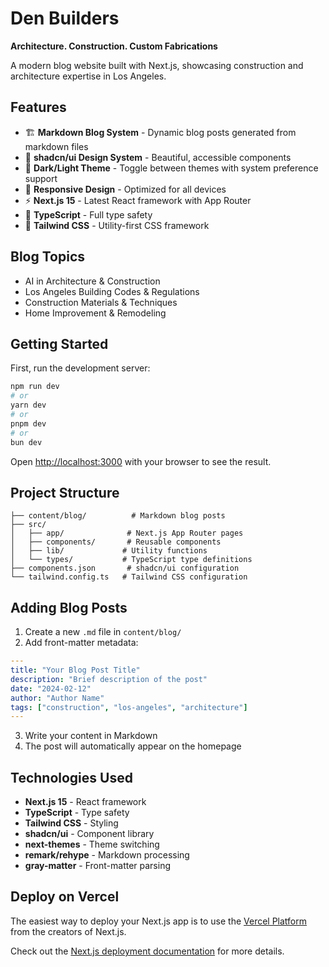 # Den Builders

**Architecture. Construction. Custom Fabrications**

A modern blog website built with Next.js, showcasing construction and architecture expertise in Los Angeles.

## Features

- 🏗️ **Markdown Blog System** - Dynamic blog posts generated from markdown files
- 🎨 **shadcn/ui Design System** - Beautiful, accessible components
- 🌙 **Dark/Light Theme** - Toggle between themes with system preference support
- 📱 **Responsive Design** - Optimized for all devices
- ⚡ **Next.js 15** - Latest React framework with App Router
- 🎯 **TypeScript** - Full type safety
- 🎨 **Tailwind CSS** - Utility-first CSS framework

## Blog Topics

- AI in Architecture & Construction
- Los Angeles Building Codes & Regulations  
- Construction Materials & Techniques
- Home Improvement & Remodeling

## Getting Started

First, run the development server:

```bash
npm run dev
# or
yarn dev
# or
pnpm dev
# or
bun dev
```

Open [http://localhost:3000](http://localhost:3000) with your browser to see the result.

## Project Structure

```
├── content/blog/          # Markdown blog posts
├── src/
│   ├── app/              # Next.js App Router pages
│   ├── components/       # Reusable components
│   ├── lib/             # Utility functions
│   └── types/           # TypeScript type definitions
├── components.json       # shadcn/ui configuration
└── tailwind.config.ts   # Tailwind CSS configuration
```

## Adding Blog Posts

1. Create a new `.md` file in `content/blog/`
2. Add front-matter metadata:

```yaml
---
title: "Your Blog Post Title"
description: "Brief description of the post"
date: "2024-02-12"
author: "Author Name"
tags: ["construction", "los-angeles", "architecture"]
---
```

3. Write your content in Markdown
4. The post will automatically appear on the homepage

## Technologies Used

- **Next.js 15** - React framework
- **TypeScript** - Type safety
- **Tailwind CSS** - Styling
- **shadcn/ui** - Component library
- **next-themes** - Theme switching
- **remark/rehype** - Markdown processing
- **gray-matter** - Front-matter parsing

## Deploy on Vercel

The easiest way to deploy your Next.js app is to use the [Vercel Platform](https://vercel.com/new?utm_medium=default-template&filter=next.js&utm_source=create-next-app&utm_campaign=create-next-app-readme) from the creators of Next.js.

Check out the [Next.js deployment documentation](https://nextjs.org/docs/app/building-your-application/deploying) for more details.